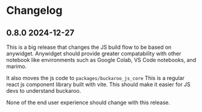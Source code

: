 # Changelog

## 0.8.0 2024-12-27
This is a big release that changes the JS build flow to be based on anywidget.  Anywidget should provide greater compatability with other notebook like environments such as Google Colab, VS Code notebooks, and marimo.

It also moves the js code to `packages/buckaroo_js_core` This is a regular react js component library built with vite.  This should make it easier for JS devs to understand buckaroo.

None of the end user experience should change with this release.

